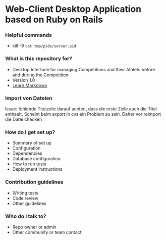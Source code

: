# Web-Client Desktop Application based on Ruby on Rails #

### Helpful commands

* kill -9 `cat tmp/pids/server.pid`

### What is this repository for? ###

* Desktop Interface for managing Competitions and their Athlets before and during the Competition
* Version 1.0
* [Learn Markdown](https://bitbucket.org/tutorials/markdowndemo)

### Import von Dateien

Issue: fehlende Titelzeile
darauf achten, dass die erste Zeile auch die Titel enthaelt.
Scheint beim export in cvs ein Problem zu sein. Daher vor reimport die Datei checken



### How do I get set up? ###

* Summary of set up
* Configuration
* Dependencies
* Database configuration
* How to run tests
* Deployment instructions

### Contribution guidelines ###

* Writing tests
* Code review
* Other guidelines

### Who do I talk to? ###

* Repo owner or admin
* Other community or team contact

